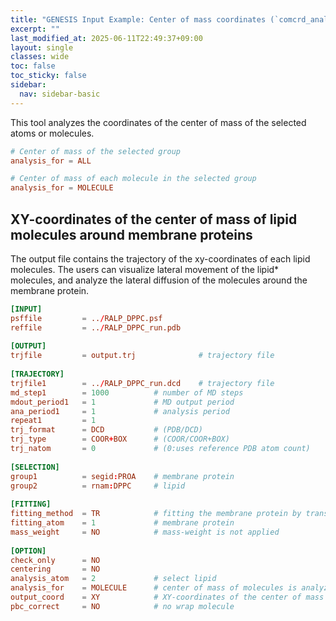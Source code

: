 ```yaml
---
title: "GENESIS Input Example: Center of mass coordinates (`comcrd_analysis`)"
excerpt: ""
last_modified_at: 2025-06-11T22:49:37+09:00
layout: single
classes: wide
toc: false
toc_sticky: false
sidebar:
  nav: sidebar-basic
---
```


This tool analyzes the coordinates of the center of mass of the selected
atoms or molecules.

```toml
# Center of mass of the selected group
analysis_for = ALL

# Center of mass of each molecule in the selected group
analysis_for = MOLECULE
```

## XY-coordinates of the center of mass of lipid molecules around membrane proteins 

The output file contains the trajectory of the xy-coordinates of each
lipid molecules. The users can visualize lateral movement of the lipid*
molecules, and analyze the lateral diffusion of the molecules around the
membrane protein.

```toml
[INPUT]
psffile         = ../RALP_DPPC.psf
reffile         = ../RALP_DPPC_run.pdb
 
[OUTPUT]
trjfile         = output.trj              # trajectory file
 
[TRAJECTORY]
trjfile1        = ../RALP_DPPC_run.dcd    # trajectory file
md_step1        = 1000          # number of MD steps
mdout_period1   = 1             # MD output period
ana_period1     = 1             # analysis period
repeat1         = 1
trj_format      = DCD           # (PDB/DCD)
trj_type        = COOR+BOX      # (COOR/COOR+BOX)
trj_natom       = 0             # (0:uses reference PDB atom count)
 
[SELECTION]
group1          = segid:PROA    # membrane protein
group2          = rnam:DPPC     # lipid
 
[FITTING]
fitting_method  = TR            # fitting the membrane protein by translation
fitting_atom    = 1             # membrane protein
mass_weight     = NO            # mass-weight is not applied
 
[OPTION]
check_only      = NO
centering       = NO
analysis_atom   = 2             # select lipid 
analysis_for    = MOLECULE      # center of mass of molecules is analyzed
output_coord    = XY            # XY-coordinates of the center of mass
pbc_correct     = NO            # no wrap molecule
```
